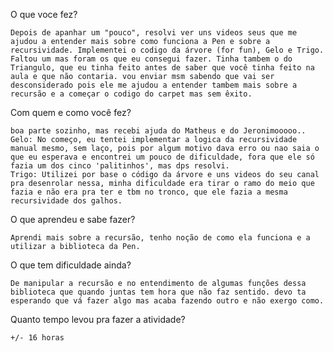 O que voce fez?

    Depois de apanhar um "pouco", resolvi ver uns videos seus que me ajudou a entender mais sobre como funciona a Pen e sobre a recursividade. Implementei o codigo da árvore (for fun), Gelo e Trigo. Faltou um mas foram os que eu consegui fazer. Tinha tambem o do Triangulo, que eu tinha feito antes de saber que você tinha feito na aula e que não contaria. vou enviar msm sabendo que vai ser desconsiderado pois ele me ajudou a entender tambem mais sobre a recursão e a começar o codigo do carpet mas sem êxito.

Com quem e como você fez?

    boa parte sozinho, mas recebi ajuda do Matheus e do Jeronimooooo..
    Gelo: No começo, eu tentei implementar a logica da recursividade manual mesmo, sem laço, pois por algum motivo dava erro ou nao saia o que eu esperava e encontrei um pouco de dificuldade, fora que ele só fazia um dos cinco 'palitinhos', mas dps resolvi.
    Trigo: Utilizei por base o código da árvore e uns videos do seu canal pra desenrolar nessa, minha dificuldade era tirar o ramo do meio que fazia e não era pra ter e tbm no tronco, que ele fazia a mesma recursividade dos galhos. 

O que aprendeu e sabe fazer?

    Aprendi mais sobre a recursão, tenho noção de como ela funciona e a utilizar a biblioteca da Pen. 

O que tem dificuldade ainda?

    De manipular a recursão e no entendimento de algumas funções dessa biblioteca que quando juntas tem hora que não faz sentido. devo ta esperando que vá fazer algo mas acaba fazendo outro e não exergo como.

Quanto tempo levou pra fazer a atividade?

    +/- 16 horas

